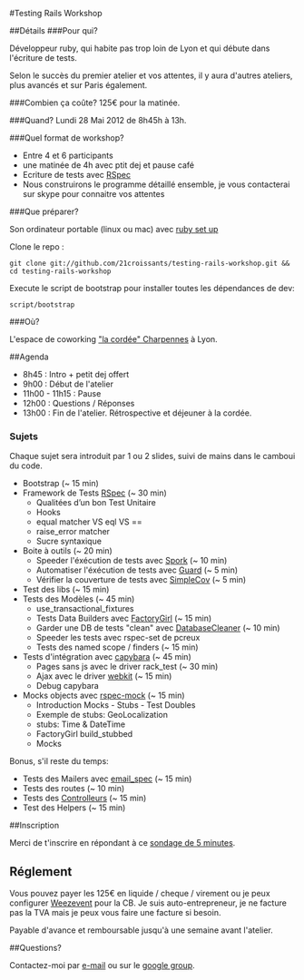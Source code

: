 #Testing Rails Workshop

##Détails
###Pour qui?

Développeur ruby, qui habite pas trop loin de Lyon et qui débute dans l'écriture de tests.

Selon le succès du premier atelier et vos attentes, il y aura d'autres ateliers, plus avancés et sur Paris également.

###Combien ça coûte?
125€ pour la matinée.

###Quand?
Lundi 28 Mai 2012 de 8h45h à 13h.

###Quel format de workshop?

* Entre 4 et 6 participants
* une matinée de 4h avec ptit dej et pause café
* Ecriture de tests avec [RSpec](https://www.relishapp.com/rspec)
* Nous construirons le programme détaillé ensemble, je vous contacterai sur skype pour connaitre vos attentes

###Que préparer?

Son ordinateur portable (linux ou mac) avec [ruby set up](http://installfest.railsbridge.org/installfest/installfest)

Clone le repo :

`git clone git://github.com/21croissants/testing-rails-workshop.git && cd testing-rails-workshop`

Execute le script de bootstrap pour installer toutes les dépendances de dev:

`script/bootstrap`

###Où?

L'espace de coworking ["la cordée" Charpennes](http://www.la-cordee.net/l-espace/acces-detail-espace-charpennes) à Lyon.

##Agenda

* 8h45  : Intro + petit dej offert
* 9h00  : Début de l'atelier
* 11h00 - 11h15 : Pause
* 12h00 : Questions / Réponses
* 13h00 : Fin de l'atelier. Rétrospective et déjeuner à la cordée.

### Sujets

Chaque sujet sera introduit par 1 ou 2 slides, suivi de mains dans le camboui du code.

* Bootstrap (~ 15 min)
* Framework de Tests [RSpec](https://www.relishapp.com/rspec) (~ 30 min)
  * Qualitées d’un bon Test Unitaire
  * Hooks
  * equal matcher VS eql VS ==
  * raise_error matcher
  * Sucre syntaxique
* Boite à outils (~ 20 min)
  * Speeder l'éxécution de tests avec [Spork](https://github.com/sporkrb/spork) (~ 10 min)
  * Automatiser l'éxécution de tests avec [Guard](https://github.com/guard/guard) (~ 5 min)
  * Vérifier la couverture de tests avec [SimpleCov](https://github.com/colszowka/simplecov) (~ 5 min)
* Test des libs (~ 15 min)
* Tests des Modèles (~ 45 min)
  * use_transactional_fixtures
  * Tests Data Builders avec [FactoryGirl](https://github.com/thoughtbot/factory_girl) (~ 15 min)
  * Garder une DB de tests "clean" avec [DatabaseCleaner](https://github.com/bmabey/database_cleaner) (~ 10 min)
  * Speeder les tests avec rspec-set de pcreux
  * Tests des named scope / finders (~ 15 min)
* Tests d'intégration avec [capybara](https://github.com/jnicklas/capybara) (~ 45 min)
  * Pages sans js avec le driver rack_test (~ 30 min)
  * Ajax avec le driver [webkit](https://github.com/thoughtbot/capybara-webkit) (~ 15 min)
  * Debug capybara
* Mocks objects avec [rspec-mock](https://www.relishapp.com/rspec/rspec-mocks/docs) (~ 15 min)
  * Introduction Mocks - Stubs - Test Doubles
  * Exemple de stubs: GeoLocalization
  * stubs: Time & DateTime
  * FactoryGirl build_stubbed
  * Mocks

Bonus, s'il reste du temps:

* Tests des Mailers avec [email_spec](https://github.com/bmabey/email-spec) (~ 15 min)
* Tests des routes (~ 10 min)
* Tests des [Controlleurs](http://solnic.eu/2012/02/02/yes-you-should-write-controller-tests.html) (~ 15 min)
* Test des Helpers (~ 15 min)

##Inscription

Merci de t'inscrire en répondant à ce [sondage de 5 minutes](http://www.21croissants.com/tdd).

## Réglement

Vous pouvez payer les 125€ en liquide / cheque / virement ou je peux configurer [Weezevent](http://weezevent.com) pour la CB.
Je suis auto-entrepreneur, je ne facture pas la TVA mais je peux vous faire une facture si besoin.

Payable d'avance et remboursable jusqu'à une semaine avant l'atelier.

##Questions?

Contactez-moi par [e-mail](http://www.workingwithrails.com/person/6331-jean-michel-garnier/enquire/new) ou sur le [google group](https://groups.google.com/forum/?fromgroups#!forum/atelier-testing-rails).
